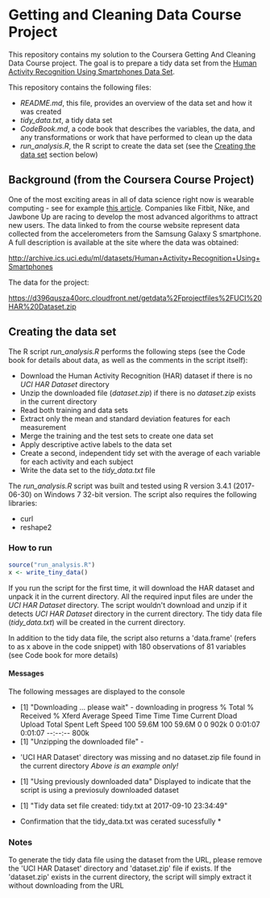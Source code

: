 # Getting and Cleaning Data Course Project

This repository contains my solution to the Coursera Getting And Cleaning Data Course project. The goal is to prepare a tidy data set from the [Human Activity Recognition Using Smartphones Data Set](http://archive.ics.uci.edu/ml/datasets/Human+Activity+Recognition+Using+Smartphones).

This repository contains the following files:

- *README.md*, this file, provides an overview of the data set and how it was created
- *tidy_data.txt*, a tidy data set
- *CodeBook.md*, a code book that describes the variables, the data, and any transformations or work that have performed to clean up the data
- *run_analysis.R*, the R script to create the data set (see the [Creating the data set](#creating-data-set) section below) 

## Background (from the Coursera Course Project)

One of the most exciting areas in all of data science right now is wearable computing - see for example [this article](http://www.insideactivitytracking.com/data-science-activity-tracking-and-the-battle-for-the-worlds-top-sports-brand/). Companies like Fitbit, Nike, and Jawbone Up are racing to develop the most advanced algorithms to attract new users. The data linked to from the course website represent data collected from the accelerometers from the Samsung Galaxy S smartphone. A full description is available at the site where the data was obtained: 

http://archive.ics.uci.edu/ml/datasets/Human+Activity+Recognition+Using+Smartphones 

The data for the project: 

https://d396qusza40orc.cloudfront.net/getdata%2Fprojectfiles%2FUCI%20HAR%20Dataset.zip 

## Creating the data set <a name="creating-data-set"></a>

The R script *run_analysis.R* performs the following steps (see the Code book for details about data, as well as the comments in the script itself):

- Download the Human Activity Recognition (HAR) dataset if there is no *UCI HAR Dataset* directory
- Unzip the downloaded file (*dataset.zip*) if there is no *dataset.zip* exists in the current directory
- Read both training and data sets
- Extract only the mean and standard deviation features for each measurement
- Merge the training and the test sets to create one data set
- Apply descriptive active labels to the data set
- Create a second, independent tidy set with the average of each variable for each activity and each subject
- Write the data set to the *tidy_data.txt* file

The *run_analysis.R* script was built and tested using R version 3.4.1 (2017-06-30) on Windows 7 32-bit version. The script also requires the following libraries:
- curl
- reshape2

### How to run

```R
source("run_analysis.R")
x <- write_tiny_data()
```

If you run the script for the first time, it will download the HAR dataset and unpack it in the current directory. All the required input files are under the *UCI HAR Dataset* directory. The script wouldn't download and unzip if it detects *UCI HAR Dataset* directory in the current directory. The tidy data file (*tidy_data.txt*) will be created in the current directory.

In addition to the tidy data file, the script also returns a 'data.frame' (refers to as x above in the code snippet) with 180 observations of 81 variables (see Code book for more details)

#### Messages
The following messages are displayed to the console

- [1] "Downloading ... please wait" - downloading in progress
  % Total    % Received % Xferd  Average Speed   Time    Time     Time  Current
                                 Dload  Upload   Total   Spent    Left  Speed
100 59.6M  100 59.6M    0     0   902k      0  0:01:07  0:01:07 --:--:--  800k
- [1] "Unzipping the downloaded file" - 
* 'UCI HAR Dataset' directory was missing and no dataset.zip file found in the current directory
*Above is an example only!*

- [1] "Using previously downloaded data"
Displayed to indicate that the script is using a previosuly downloaded dataset

- [1] "Tidy data set file created: tidy.txt at 2017-09-10 23:34:49"
* Confirmation that the tidy_data.txt was cerated sucessfully *

### Notes
To generate the tidy data file using the dataset from the URL, please remove the 'UCI HAR Dataset' directory and 'dataset.zip' file if exists. If the 'dataset.zip' exists in the current directory, the script will simply extract it without downloading from the URL
